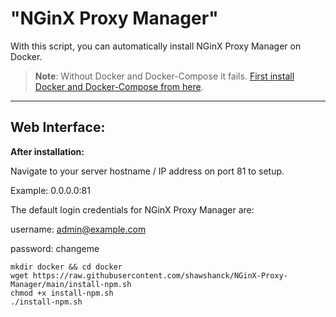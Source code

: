 <h1>"NGinX Proxy Manager"</h1>

With this script, you can automatically install NGinX Proxy Manager on Docker.

>**Note**: Without Docker and Docker-Compose it fails. [First install Docker and Docker-Compose from here](https://github.com/shawshanck/Docker-and-Docker-Compose).

<hr>
<h2>Web Interface:</h2>

**After installation:**

Navigate to your server hostname / IP address on port 81 to setup.

Example: 0.0.0.0:81

The default login credentials for NGinX Proxy Manager are:

username: admin@example.com

password: changeme


```
mkdir docker && cd docker
wget https://raw.githubusercontent.com/shawshanck/NGinX-Proxy-Manager/main/install-npm.sh
chmod +x install-npm.sh
./install-npm.sh
```

